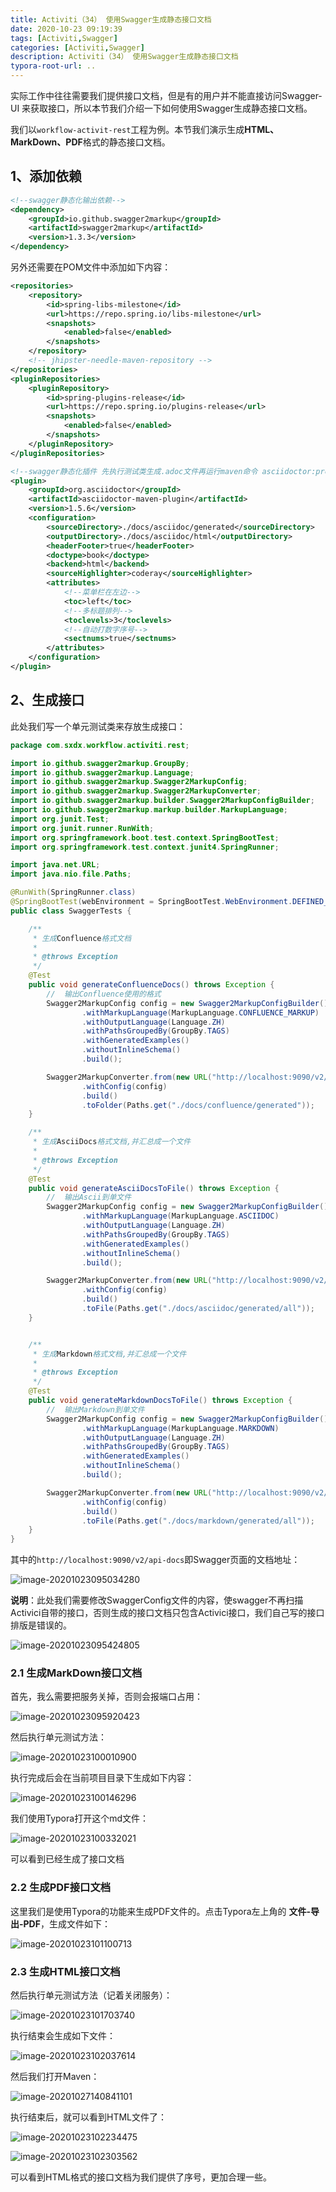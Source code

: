 ```yaml
---
title: Activiti（34） 使用Swagger生成静态接口文档
date: 2020-10-23 09:19:39
tags: [Activiti,Swagger]
categories: [Activiti,Swagger]
description: Activiti（34） 使用Swagger生成静态接口文档
typora-root-url: ..
---
```


实际工作中往往需要我们提供接口文档，但是有的用户并不能直接访问Swagger-UI 来获取接口，所以本节我们介绍一下如何使用Swagger生成静态接口文档。

我们以`workflow-activit-rest`工程为例。本节我们演示生成**HTML、MarkDown、PDF**格式的静态接口文档。

## 1、添加依赖

```xml
<!--swagger静态化输出依赖-->
<dependency>
    <groupId>io.github.swagger2markup</groupId>
    <artifactId>swagger2markup</artifactId>
    <version>1.3.3</version>
</dependency>
```

另外还需要在POM文件中添加如下内容：

```xml
<repositories>
    <repository>
        <id>spring-libs-milestone</id>
        <url>https://repo.spring.io/libs-milestone</url>
        <snapshots>
            <enabled>false</enabled>
        </snapshots>
    </repository>
    <!-- jhipster-needle-maven-repository -->
</repositories>
<pluginRepositories>
    <pluginRepository>
        <id>spring-plugins-release</id>
        <url>https://repo.spring.io/plugins-release</url>
        <snapshots>
            <enabled>false</enabled>
        </snapshots>
    </pluginRepository>
</pluginRepositories>

<!--swagger静态化插件 先执行测试类生成.adoc文件再运行maven命令 asciidoctor:process-asciidoc生成html-->
<plugin>
    <groupId>org.asciidoctor</groupId>
    <artifactId>asciidoctor-maven-plugin</artifactId>
    <version>1.5.6</version>
    <configuration>
        <sourceDirectory>./docs/asciidoc/generated</sourceDirectory>
        <outputDirectory>./docs/asciidoc/html</outputDirectory>
        <headerFooter>true</headerFooter>
        <doctype>book</doctype>
        <backend>html</backend>
        <sourceHighlighter>coderay</sourceHighlighter>
        <attributes>
            <!--菜单栏在左边-->
            <toc>left</toc>
            <!--多标题排列-->
            <toclevels>3</toclevels>
            <!--自动打数字序号-->
            <sectnums>true</sectnums>
        </attributes>
    </configuration>
</plugin>
```

## 2、生成接口

此处我们写一个单元测试类来存放生成接口：

```java
package com.sxdx.workflow.activiti.rest;

import io.github.swagger2markup.GroupBy;
import io.github.swagger2markup.Language;
import io.github.swagger2markup.Swagger2MarkupConfig;
import io.github.swagger2markup.Swagger2MarkupConverter;
import io.github.swagger2markup.builder.Swagger2MarkupConfigBuilder;
import io.github.swagger2markup.markup.builder.MarkupLanguage;
import org.junit.Test;
import org.junit.runner.RunWith;
import org.springframework.boot.test.context.SpringBootTest;
import org.springframework.test.context.junit4.SpringRunner;

import java.net.URL;
import java.nio.file.Paths;

@RunWith(SpringRunner.class)
@SpringBootTest(webEnvironment = SpringBootTest.WebEnvironment.DEFINED_PORT)
public class SwaggerTests {

    /**
     * 生成Confluence格式文档
     *
     * @throws Exception
     */
    @Test
    public void generateConfluenceDocs() throws Exception {
        //  输出Confluence使用的格式
        Swagger2MarkupConfig config = new Swagger2MarkupConfigBuilder()
                .withMarkupLanguage(MarkupLanguage.CONFLUENCE_MARKUP)
                .withOutputLanguage(Language.ZH)
                .withPathsGroupedBy(GroupBy.TAGS)
                .withGeneratedExamples()
                .withoutInlineSchema()
                .build();

        Swagger2MarkupConverter.from(new URL("http://localhost:9090/v2/api-docs"))
                .withConfig(config)
                .build()
                .toFolder(Paths.get("./docs/confluence/generated"));
    }

    /**
     * 生成AsciiDocs格式文档,并汇总成一个文件
     *
     * @throws Exception
     */
    @Test
    public void generateAsciiDocsToFile() throws Exception {
        //  输出Ascii到单文件
        Swagger2MarkupConfig config = new Swagger2MarkupConfigBuilder()
                .withMarkupLanguage(MarkupLanguage.ASCIIDOC)
                .withOutputLanguage(Language.ZH)
                .withPathsGroupedBy(GroupBy.TAGS)
                .withGeneratedExamples()
                .withoutInlineSchema()
                .build();

        Swagger2MarkupConverter.from(new URL("http://localhost:9090/v2/api-docs"))
                .withConfig(config)
                .build()
                .toFile(Paths.get("./docs/asciidoc/generated/all"));
    }


    /**
     * 生成Markdown格式文档,并汇总成一个文件
     *
     * @throws Exception
     */
    @Test
    public void generateMarkdownDocsToFile() throws Exception {
        //  输出Markdown到单文件
        Swagger2MarkupConfig config = new Swagger2MarkupConfigBuilder()
                .withMarkupLanguage(MarkupLanguage.MARKDOWN)
                .withOutputLanguage(Language.ZH)
                .withPathsGroupedBy(GroupBy.TAGS)
                .withGeneratedExamples()
                .withoutInlineSchema()
                .build();

        Swagger2MarkupConverter.from(new URL("http://localhost:9090/v2/api-docs"))
                .withConfig(config)
                .build()
                .toFile(Paths.get("./docs/markdown/generated/all"));
    }
}

```

其中的`http://localhost:9090/v2/api-docs`即Swagger页面的文档地址：

![image-20201023095034280](/images/activiti6-34/image-20201023095034280.png)

**说明**：此处我们需要修改SwaggerConfig文件的内容，使swagger不再扫描Activici自带的接口，否则生成的接口文档只包含Activici接口，我们自己写的接口排版是错误的。

![image-20201023095424805](/images/activiti6-34/image-20201023095424805.png)

### 2.1 生成MarkDown接口文档

首先，我么需要把服务关掉，否则会报端口占用：

![image-20201023095920423](/images/activiti6-34/image-20201023095920423.png)

然后执行单元测试方法：

![image-20201023100010900](/images/activiti6-34/image-20201023100010900.png)

执行完成后会在当前项目目录下生成如下内容：

![image-20201023100146296](/images/activiti6-34/image-20201023100146296.png)

我们使用Typora打开这个md文件：

![image-20201023100332021](/images/activiti6-34/image-20201023100332021.png)

可以看到已经生成了接口文档

### 2.2 生成PDF接口文档

这里我们是使用Typora的功能来生成PDF文件的。点击Typora左上角的 **文件-导出-PDF**，生成文件如下：

![image-20201023101100713](/images/activiti6-34/image-20201023101100713.png)

### 2.3 生成HTML接口文档

然后执行单元测试方法（记着关闭服务）：

![image-20201023101703740](/images/activiti6-34/image-20201023101703740.png)

执行结束会生成如下文件：

![image-20201023102037614](/images/activiti6-34/image-20201023102037614.png)

然后我们打开Maven：

![image-20201027140841101](/images/activiti6-34/image-20201027140841101.png)

执行结束后，就可以看到HTML文件了：

![image-20201023102234475](/images/activiti6-34/image-20201023102234475.png)

![image-20201023102303562](/images/activiti6-34/image-20201023102303562.png)

可以看到HTML格式的接口文档为我们提供了序号，更加合理一些。 